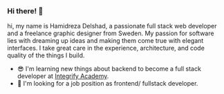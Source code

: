 ### Hi there! :wave:
hi, my name is Hamidreza Delshad, a passionate full stack web developer and a freelance graphic designer from Sweden. My passion for software lies with dreaming up ideas and making them come true with elegant interfaces. I take great care in the experience, architecture, and code quality of the things I build.

- :sunglasses: I'm learning new things about backend to become a full stack developer at [Integrify Academy](https://integrify.academy/international).
- :mag_right: I'm looking for a job position as frontend/ fullstack developer.
